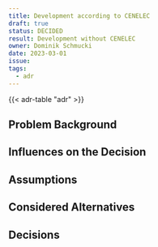 ```yaml
---
title: Development according to CENELEC
draft: true
status: DECIDED
result: Development without CENELEC
owner: Dominik Schmucki
date: 2023-03-01
issue: 
tags:
  - adr
---
```


{{< adr-table "adr" >}}

## Problem Background


## Influences on the Decision


## Assumptions


## Considered Alternatives


## Decisions
